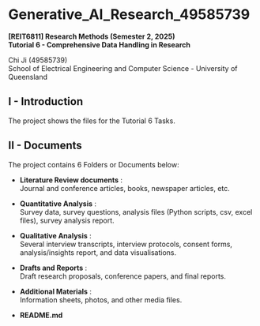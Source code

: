 # Generative_AI_Research_49585739
**[REIT6811] Research Methods (Semester 2, 2025) <br> Tutorial 6 - Comprehensive Data Handling in Research**

<div>Chi Ji (49585739)<br></div>
School of Electrical Engineering and Computer Science - University of Queensland

## I - Introduction
The project shows the files for the Tutorial 6 Tasks.<br>

## II - Documents
The project contains 6 Folders or Documents below:
<br>

* <b>Literature Review documents</b> :<br>
Journal and conference articles, books, newspaper articles, etc.

* <b>Quantitative Analysis</b> :<br>
Survey data, survey questions, analysis files (Python scripts, csv, excel files), survey analysis report.

* <b>Qualitative Analysis</b> :<br>
Several interview transcripts, interview protocols, consent forms, analysis/insights report, and data visualisations.

* <b>Drafts and Reports</b> :<br>
Draft research proposals, conference papers, and final reports.

* <b>Additional Materials</b> :<br>
Information sheets, photos, and other media files.

* **README.md**
